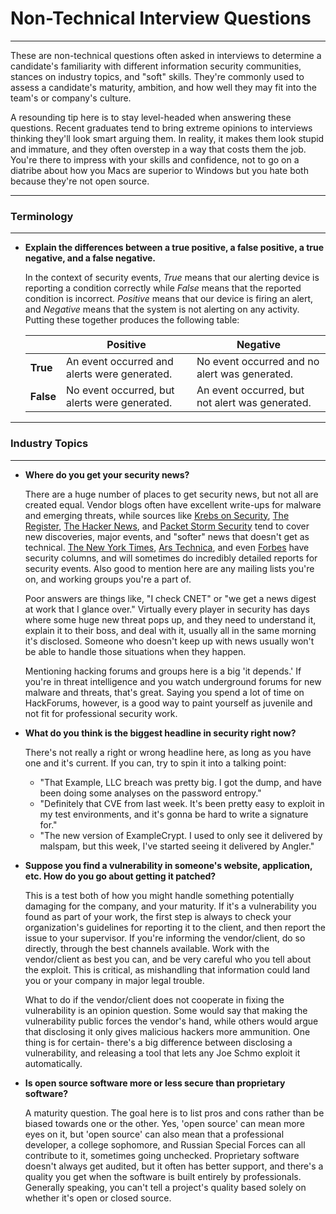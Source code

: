 # Non-Technical Interview Questions
------
These are non-technical questions often asked in interviews to determine a candidate's familiarity 
with different information security communities, stances on industry topics, and "soft" skills. They're 
commonly used to assess a candidate's maturity, ambition, and how well they may fit into the team's or 
company's culture.

A resounding tip here is to stay level-headed when answering these questions. Recent graduates tend to bring 
extreme opinions to interviews thinking they'll look smart arguing them. In reality, it makes them look 
stupid and immature, and they often overstep in a way that costs them the job. You're there to impress with 
your skills and confidence, not to go on a diatribe about how you Macs are superior to Windows but you hate 
both because they're not open source.

------
### Terminology
------

+ **Explain the differences between a true positive, a false positive, a true negative, and a false negative.**

    In the context of security events, *True* means that our alerting device is reporting a condition correctly while
*False* means that the reported condition is incorrect. *Positive* means that our device is firing an alert, and
*Negative* means that the system is not alerting on any activity. Putting these together produces the following 
table:

    |           | **Positive** | **Negative** |
    |-----------|--------------|--------------|
    | **True**  | An event occurred and alerts were generated. | No event occurred and no alert was generated. |
    | **False** | No event occurred, but alerts were generated. | An event occurred, but not alert was generated. |

------
### Industry Topics
------

+ **Where do you get your security news?**

    There are a huge number of places to get security news, but not all are created equal. Vendor blogs often 
have excellent write-ups for malware and emerging threats, while sources like [Krebs on 
Security](http://krebsonsecurity.com/), [The Register](http://www.theregister.co.uk/security/), [The Hacker 
News](http://thehackernews.com/), and [Packet Storm Security](https://packetstormsecurity.com/news/) tend to 
cover new discoveries, major events, and "softer" news that doesn't get as technical. [The New York 
Times](http://www.nytimes.com/topic/subject/computer-security-cybersecurity), [Ars 
Technica](http://arstechnica.com/), and even [Forbes](http://www.forbes.com/security/) have security columns, 
and will sometimes do incredibly detailed reports for security events. Also good to mention here are any 
mailing lists you're on, and working groups you're a part of.  

    Poor answers are things like, "I check CNET" or "we get a news digest at work that I glance over." 
Virtually every player in security has days where some huge new threat pops up, and they need to understand 
it, explain it to their boss, and deal with it, usually all in the same morning it's disclosed. Someone who 
doesn't keep up with news usually won't be able to handle those situations when they happen.

    Mentioning hacking forums and groups here is a big 'it depends.' If you're in threat intelligence and you 
watch underground forums for new malware and threats, that's great. Saying you spend a lot of time on 
HackForums, however, is a good way to paint yourself as juvenile and not fit for professional security work. 

+ **What do you think is the biggest headline in security right now?**

    There's not really a right or wrong headline here, as long as you have one and it's current. If you can, 
try to spin it 
into a talking point: 

    + "That Example, LLC breach was pretty big. I got the dump, and have been doing some 
analyses on the password entropy."
    + "Definitely that CVE from last week. It's been pretty easy to exploit 
in my test environments, and it's gonna be hard to write a signature for."
    + "The new version of ExampleCrypt. I used to only see it delivered by malspam, but this week, I've started seeing it delivered by Angler." 

+ **Suppose you find a vulnerability in someone's website, application, etc. How do you go about getting it 
patched?**

    This is a test both of how you might handle something potentially damaging for the company, and your 
maturity. If it's a vulnerability you found as part of your work, the first step is always to check your 
organization's guidelines for reporting it to the client, and then report the issue to your supervisor. If 
you're informing the vendor/client, do so directly, through the best channels available. Work with the 
vendor/client as best you can, and be very careful who you tell about the exploit. This is critical, as 
mishandling that information could land you or your company in major legal trouble.

    What to do if the vendor/client does not cooperate in fixing the vulnerability is an opinion question. 
Some would say that making the vulnerability public forces the vendor's hand, while others would argue that 
disclosing it only gives malicious hackers more ammunition. One thing is for certain- there's a big 
difference between disclosing a vulnerability, and releasing a tool that lets any Joe Schmo exploit it 
automatically.

+ **Is open source software more or less secure than proprietary software?**

    A maturity question. The goal here is to list pros and cons rather than be biased towards one or the 
other. Yes, 'open source' can mean more eyes on it, but 'open source' can also mean that a 
professional developer, a college sophomore, and Russian Special Forces can all contribute to it, sometimes 
going unchecked. Proprietary software doesn't always get audited, but it often has better support, and 
there's a quality you get when the software is built entirely by professionals. Generally speaking, you can't 
tell a project's quality based solely on whether it's open or closed source.
